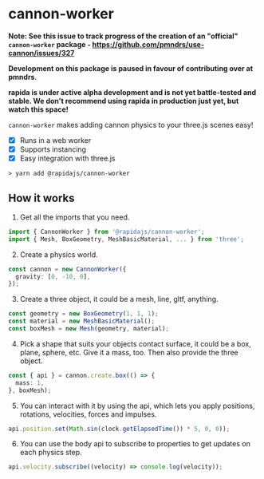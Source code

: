 # cannon-worker

**Note: See this issue to track progress of the creation of an "official" `cannon-worker` package - https://github.com/pmndrs/use-cannon/issues/327**

**Development on this package is paused in favour of contributing over at pmndrs**.

**rapida is under active alpha development and is not yet battle-tested and stable. We don't recommend using rapida in production just yet, but watch this space!**

`cannon-worker` makes adding cannon physics to your three.js scenes easy!

- [x] Runs in a web worker
- [x] Supports instancing
- [x] Easy integration with three.js 

```
> yarn add @rapidajs/cannon-worker
```

## How it works

1. Get all the imports that you need.

```ts
import { CannonWorker } from '@rapidajs/cannon-worker';
import { Mesh, BoxGeometry, MeshBasicMaterial, ... } from 'three';
```

2. Create a physics world.

```ts
const cannon = new CannonWorker({
  gravity: [0, -10, 0],
});
```

3. Create a three object, it could be a mesh, line, gltf, anything.

```ts
const geometry = new BoxGeometry(1, 1, 1);
const material = new MeshBasicMaterial();
const boxMesh = new Mesh(geometry, material);
```

4. Pick a shape that suits your objects contact surface, it could be a box, plane, sphere, etc. Give it a mass, too. Then also provide the three object.

```ts
const { api } = cannon.create.box(() => {
  mass: 1,
}, boxMesh);
```

5. You can interact with it by using the api, which lets you apply positions, rotations, velocities, forces and impulses.

```ts
api.position.set(Math.sin(clock.getElapsedTime()) * 5, 0, 0));
```

6. You can use the body api to subscribe to properties to get updates on each physics step.

```ts
api.velocity.subscribe((velocity) => console.log(velocity));
```
